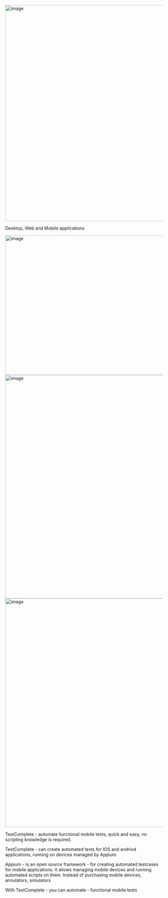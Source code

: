 
<img width="1300" height="689" alt="image" src="https://github.com/user-attachments/assets/a60c6bfa-81a7-4513-beb0-dfea0aa3b912" />

Desktop, Web and Mobile applications


<img width="1070" height="446" alt="image" src="https://github.com/user-attachments/assets/001e1a97-ebf0-491d-97d0-a621fa3d44d4" />


<img width="1332" height="713" alt="image" src="https://github.com/user-attachments/assets/a84ed4a1-1a44-4fa1-bdd4-aa229e109eaf" />


<img width="1374" height="730" alt="image" src="https://github.com/user-attachments/assets/b4e5016a-6022-4a64-b69a-216117b1ac9a" />

TestComplete - automate functional mobile tests, quick and easy, no scripting knowledge is required.

TestComplete - can create automated tests for IOS and andriod applications, running on devices managed by Appium.

Appium - is an open source framework - for creating automated testcases for mobile applications.  It allows managing mobile devices and running automated scripts on them.   Instead of purchasing mobile devices, annulators, simulators 

With TestComplete - you can automate - functional mobile tests

